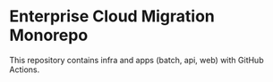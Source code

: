 # Enterprise Cloud Migration Monorepo
This repository contains infra and apps (batch, api, web) with GitHub Actions.

